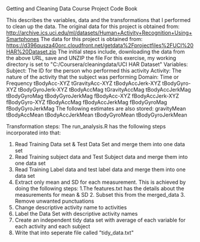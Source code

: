 Getting and Cleaning Data Course Project Code Book

This describes the variables, data and the transformations that I performed to clean up the data.
The original data for this project is obtained from:
http://archive.ics.uci.edu/ml/datasets/Human+Activity+Recognition+Using+Smartphones
The data for this project is obtained from:
https://d396qusza40orc.cloudfront.net/getdata%2Fprojectfiles%2FUCI%20HAR%20Dataset.zip
The initial steps include, downloading the data from the above URL, save and UNZIP the file
For this exercise, my working directory is set to 
"C:/Coursera/cleaningdata/UCI HAR Dataset"
Variables:
Subject: The ID for the person who performed this activity
Activity: The nature of the activity that the subject was performing
Domain: Time or Frequency
tBodyAcc-XYZ
tGravityAcc-XYZ
tBodyAccJerk-XYZ
tBodyGyro-XYZ
tBodyGyroJerk-XYZ
tBodyAccMag
tGravityAccMag
tBodyAccJerkMag
tBodyGyroMag
tBodyGyroJerkMag
fBodyAcc-XYZ
fBodyAccJerk-XYZ
fBodyGyro-XYZ
fBodyAccMag
fBodyAccJerkMag
fBodyGyroMag
fBodyGyroJerkMag
The following estimates are also stored:
gravityMean
tBodyAccMean
tBodyAccJerkMean
tBodyGyroMean
tBodyGyroJerkMean

Transformation steps:
The run_analysis.R has the following steps incorporated into that:
1. Read Training Data set & Test Data Set and merge them into one data set
2. Read Training subject data and Test Subject data and merge them into one data set
3. Read Training Label data and test label data and merge them into one data set
4. Extract only mean and SD for each measurement.  This is achieved by doing the following steps:
      1.The features.txt has the details about the measurements for mean & SD
      2. Subset this from the merged_data
      3. Remove unwanted punctuations
5. Change descriptive activity name to activities
6. Label the Data Set with descriptive activity names
7. Create an independent tidy data set with average of each variable for each activity and each subject
8. Write that into seperate file called "tidy_data.txt"


